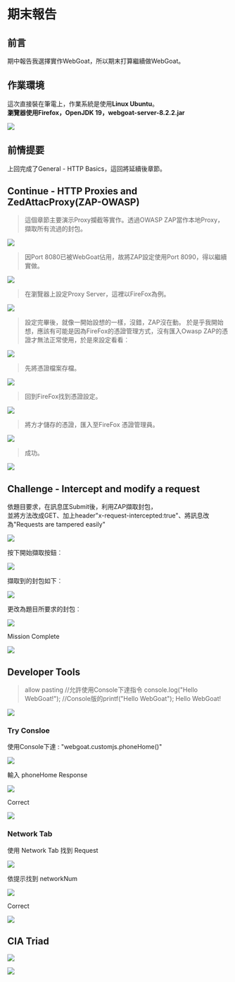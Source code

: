 # 期末報告

## 前言
期中報告我選擇實作WebGoat，所以期末打算繼續做WebGoat。
## 作業環境
這次直接裝在筆電上，作業系統是使用**Linux Ubuntu**。<br>
**瀏覽器使用Firefox，OpenJDK 19，webgoat-server-8.2.2.jar**<br>

![](https://i.imgur.com/j0sOxxG.png)
## 前情提要
上回完成了General - HTTP Basics，這回將延續後章節。

## Continue - HTTP Proxies and ZedAttacProxy(ZAP-OWASP)

>這個章節主要演示Proxy攔截等實作。透過OWASP ZAP當作本地Proxy，擷取所有流過的封包。

![](https://i.imgur.com/PGvhWw4.png)
>因Port 8080已被WebGoat佔用，故將ZAP設定使用Port 8090，得以繼續實做。

![](https://i.imgur.com/S1FR5vG.png)

>在瀏覽器上設定Proxy Server，這裡以FireFox為例。

![](https://i.imgur.com/RVkkpmI.png)

>設定完畢後，就像一開始設想的一樣，沒錯，ZAP沒在動。
>於是乎我開始想，應該有可能是因為FireFox的憑證管理方式，沒有匯入Owasp ZAP的憑證才無法正常使用，於是來設定看看︰

![](https://i.imgur.com/29Zqlde.png)

>先將憑證檔案存檔。

![](https://i.imgur.com/NFLKRTR.png)

>回到FireFox找到憑證設定。

![](https://i.imgur.com/0bQs10M.png)

>將方才儲存的憑證，匯入至FireFox 憑證管理員。

![](https://i.imgur.com/dpQjeZr.png)

>成功。

![](https://i.imgur.com/ELvzGTM.png)

## Challenge - Intercept and modify a request
依題目要求，在訊息匡Submit後，利用ZAP擷取封包，<br>
並將方法改成GET、加上header"x-request-intercepted:true"、將訊息改為"Requests are tampered easily"<br>

![](https://i.imgur.com/MVCsPwa.png)<br>

按下開始擷取按鈕︰<br>

![](https://i.imgur.com/XclyAO0.png)<br>

擷取到的封包如下︰<br>

![](https://i.imgur.com/X3LK9IY.png)<br>

更改為題目所要求的封包︰<br>

![](https://i.imgur.com/rMZ4rRX.png)<br>

Mission Complete<br>

![](https://i.imgur.com/0VpbM52.png)<br>

## Developer Tools

>allow pasting //允許使用Console下達指令
>console.log("Hello WebGoat!"); //Console版的printf("Hello WebGoat");
>Hello WebGoat!

![](https://i.imgur.com/enbgle3.png)<br>

### Try Consloe

使用Console下達 :  "webgoat.customjs.phoneHome()"<br>

![](https://i.imgur.com/5Rj8O5o.png)<br>

輸入 phoneHome Response<br>

![](https://i.imgur.com/pUySSvO.png)<br>

Correct<br>

![](https://i.imgur.com/lX52j2n.png)<br>

### Network Tab

使用 Network Tab 找到 Request<br>

![](https://i.imgur.com/sqMCa14.png)<br>

依提示找到 networkNum<br>

![](https://i.imgur.com/Z7ZGcy1.png)<br>

Correct<br>

![](https://i.imgur.com/SIILOOG.png)<br>

## CIA Triad


![](https://i.imgur.com/BYorhA1.png)


![](https://i.imgur.com/6PXdKb6.png)
